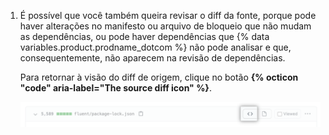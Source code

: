 1. É possível que você também queira revisar o diff da fonte, porque pode haver alterações no manifesto ou arquivo de bloqueio que não mudam as dependências, ou pode haver dependências que {% data variables.product.prodname_dotcom %} não pode analisar e que, consequentemente, não aparecem na revisão de dependências.

   Para retornar à visão do diff de origem, clique no botão **{% octicon "code" aria-label="The source diff icon" %}**.

   ![Botão de diff de fonte](/assets/images/help/pull_requests/dependency-review-source-diff.png)
